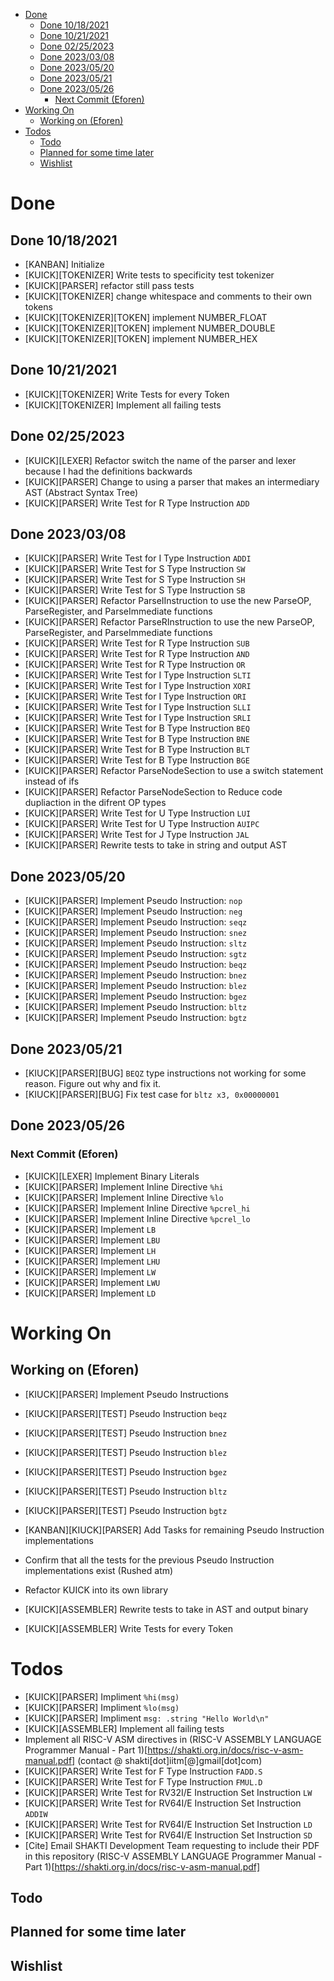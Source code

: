 - [Done](#done)
  - [Done 10/18/2021](#done-10182021)
  - [Done 10/21/2021](#done-10212021)
  - [Done 02/25/2023](#done-02252023)
  - [Done 2023/03/08](#done-20230308)
  - [Done 2023/05/20](#done-20230520)
  - [Done 2023/05/21](#done-20230521)
  - [Done 2023/05/26](#done-20230526)
    - [Next Commit (Eforen)](#next-commit-eforen)
- [Working On](#working-on)
  - [Working on (Eforen)](#working-on-eforen)
- [Todos](#todos)
  - [Todo](#todo)
  - [Planned for some time later](#planned-for-some-time-later)
  - [Wishlist](#wishlist)

# Done
## Done 10/18/2021
* [KANBAN] Initialize
* [KUICK][TOKENIZER] Write tests to specificity test tokenizer
* [KUICK][PARSER] refactor still pass tests
* [KUICK][TOKENIZER] change whitespace and comments to their own tokens
* [KUICK][TOKENIZER][TOKEN] implement NUMBER_FLOAT
* [KUICK][TOKENIZER][TOKEN] implement NUMBER_DOUBLE
* [KUICK][TOKENIZER][TOKEN] implement NUMBER_HEX

## Done 10/21/2021
* [KUICK][TOKENIZER] Write Tests for every Token
* [KUICK][TOKENIZER] Implement all failing tests

## Done 02/25/2023
* [KUICK][LEXER] Refactor switch the name of the parser and lexer because I had the definitions backwards
* [KUICK][PARSER] Change to using a parser that makes an intermediary AST (Abstract Syntax Tree)
* [KUICK][PARSER] Write Test for R Type Instruction `ADD`

## Done 2023/03/08
* [KUICK][PARSER] Write Test for I Type Instruction `ADDI`
* [KUICK][PARSER] Write Test for S Type Instruction `SW`
* [KUICK][PARSER] Write Test for S Type Instruction `SH`
* [KUICK][PARSER] Write Test for S Type Instruction `SB`
* [KUICK][PARSER] Refactor ParseIInstruction to use the new ParseOP, ParseRegister, and ParseImmediate functions
* [KUICK][PARSER] Refactor ParseRInstruction to use the new ParseOP, ParseRegister, and ParseImmediate functions
* [KUICK][PARSER] Write Test for R Type Instruction `SUB`
* [KUICK][PARSER] Write Test for R Type Instruction `AND`
* [KUICK][PARSER] Write Test for R Type Instruction `OR`
* [KUICK][PARSER] Write Test for I Type Instruction `SLTI`
* [KUICK][PARSER] Write Test for I Type Instruction `XORI`
* [KUICK][PARSER] Write Test for I Type Instruction `ORI`
* [KUICK][PARSER] Write Test for I Type Instruction `SLLI`
* [KUICK][PARSER] Write Test for I Type Instruction `SRLI`
* [KUICK][PARSER] Write Test for B Type Instruction `BEQ`
* [KUICK][PARSER] Write Test for B Type Instruction `BNE`
* [KUICK][PARSER] Write Test for B Type Instruction `BLT`
* [KUICK][PARSER] Write Test for B Type Instruction `BGE`
* [KUICK][PARSER] Refactor ParseNodeSection to use a switch statement instead of ifs
* [KUICK][PARSER] Refactor ParseNodeSection to Reduce code dupliaction in the difrent OP types
* [KUICK][PARSER] Write Test for U Type Instruction `LUI`
* [KUICK][PARSER] Write Test for U Type Instruction `AUIPC`
* [KUICK][PARSER] Write Test for J Type Instruction `JAL`
* [KUICK][PARSER] Rewrite tests to take in string and output AST
## Done 2023/05/20
* [KUICK][PARSER] Implement Pseudo Instruction: `nop`
* [KUICK][PARSER] Implement Pseudo Instruction: `neg`
* [KUICK][PARSER] Implement Pseudo Instruction: `seqz`
* [KUICK][PARSER] Implement Pseudo Instruction: `snez`
* [KUICK][PARSER] Implement Pseudo Instruction: `sltz`
* [KUICK][PARSER] Implement Pseudo Instruction: `sgtz`
* [KUICK][PARSER] Implement Pseudo Instruction: `beqz`
* [KUICK][PARSER] Implement Pseudo Instruction: `bnez`
* [KUICK][PARSER] Implement Pseudo Instruction: `blez`
* [KUICK][PARSER] Implement Pseudo Instruction: `bgez`
* [KUICK][PARSER] Implement Pseudo Instruction: `bltz`
* [KUICK][PARSER] Implement Pseudo Instruction: `bgtz`

## Done 2023/05/21
* [KIUCK][PARSER][BUG] `BEQZ` type instructions not working for some reason. Figure out why and fix it.
* [KIUCK][PARSER][BUG] Fix test case for `bltz x3, 0x00000001`

## Done 2023/05/26
### Next Commit (Eforen)
* [KUICK][LEXER] Implement Binary Literals
* [KUICK][PARSER] Implement Inline Directive `%hi`
* [KUICK][PARSER] Implement Inline Directive `%lo`
* [KUICK][PARSER] Implement Inline Directive `%pcrel_hi`
* [KUICK][PARSER] Implement Inline Directive `%pcrel_lo`
* [KUICK][PARSER] Implement `LB`
* [KUICK][PARSER] Implement `LBU`
* [KUICK][PARSER] Implement `LH`
* [KUICK][PARSER] Implement `LHU`
* [KUICK][PARSER] Implement `LW`
* [KUICK][PARSER] Implement `LWU`
* [KUICK][PARSER] Implement `LD`

# Working On
## Working on (Eforen)
* [KIUCK][PARSER] Implement Pseudo Instructions
* [KIUCK][PARSER][TEST] Pseudo Instruction `beqz`
* [KIUCK][PARSER][TEST] Pseudo Instruction `bnez`
* [KIUCK][PARSER][TEST] Pseudo Instruction `blez`
* [KIUCK][PARSER][TEST] Pseudo Instruction `bgez`
* [KIUCK][PARSER][TEST] Pseudo Instruction `bltz`
* [KIUCK][PARSER][TEST] Pseudo Instruction `bgtz`
* [KANBAN][KIUCK][PARSER] Add Tasks for remaining Pseudo Instruction implementations
* Confirm that all the tests for the previous Pseudo Instruction implementations exist (Rushed atm)

* Refactor KUICK into its own library
* [KUICK][ASSEMBLER] Rewrite tests to take in AST and output binary
* [KUICK][ASSEMBLER] Write Tests for every Token

# Todos
* [KUICK][PARSER] Impliment `%hi(msg)`
* [KUICK][PARSER] Impliment `%lo(msg)`
* [KUICK][PARSER] Impliment `msg: .string "Hello World\n"`
* [KUICK][ASSEMBLER] Implement all failing tests
* Implement all RISC-V ASM directives in (RISC-V ASSEMBLY LANGUAGE Programmer Manual - Part 1)[https://shakti.org.in/docs/risc-v-asm-manual.pdf] (contact @ shakti[dot]iitm[@]gmail[dot]com)
* [KUICK][PARSER] Write Test for F Type Instruction `FADD.S`
* [KUICK][PARSER] Write Test for F Type Instruction `FMUL.D`
* [KUICK][PARSER] Write Test for RV32I/E Instruction Set Instruction `LW`
* [KUICK][PARSER] Write Test for RV64I/E Instruction Set Instruction `ADDIW`
* [KUICK][PARSER] Write Test for RV64I/E Instruction Set Instruction `LD`
* [KUICK][PARSER] Write Test for RV64I/E Instruction Set Instruction `SD`
* [Cite] Email SHAKTI Development Team requesting to include their PDF in this repository (RISC-V ASSEMBLY LANGUAGE Programmer Manual - Part 1)[https://shakti.org.in/docs/risc-v-asm-manual.pdf]
## Todo
## Planned for some time later
## Wishlist
